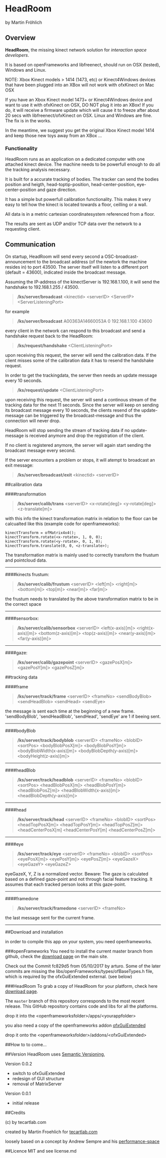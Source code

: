 # HeadRoom

by Martin Fröhlich

## Overview

**HeadRoom**, the missing kinect network solution for *interaction space developers*.

It is based on openFrameworks and libfreenect, should run on OSX (tested), Windows and Linux.

NOTE: Xbox Kinect models > 1414 (1473, etc) or Kinect4Windows devices that have been plugged into an XBox will not work with ofxKinect on Mac OSX

If you have an Xbox Kinect model 1473+ or Kinect4Windows device and want to use it with ofxKinect on OSX, DO NOT plug it into an XBox! If you do, it will receive a firmware update which will cause it to freeze after about 20 secs with libfreenect/ofxKinect on OSX. Linux and Windows are fine. The fix is in the works.

In the meantime, we suggest you get the original Xbox Kinect model 1414 and keep those new toys away from an XBox ...

### Functionality

HeadRoom runs as an application on a dedicated computer with one attached kinect device. The machine needs to be powerfull enough to do all the tracking analysis necessary. 

It is built for a accurate tracking of bodies. The tracker can send the bodies position and heigth, head-toptip-position, head-center-position, eye-center-position and gaze direction.

It has a simple but powerfull calibration functionality. This makes it very easy to tell how the kinect is located towards a floor, ceilling or a wall.

All data is in a metric cartesian coordinatesystem referenced from a floor.

The results are sent as UDP and/or TCP data over the network to a requesting client.

## Communication

On startup, HeadRoom will send every second a OSC-broadcast-announcement to the broadcast address (of the newtork the machine resides in) to port 43500. The server itself will listen to a different port (default = 43600), indicated inside the broadcast message.

Assuming the IP-address of the kinectServer is 192.168.1.100, it will send the handshake to 192.168.1.255 / 43500.

> **/ks/server/broadcast** \<kinectid> \<serverID> \<ServerIP> \<ServerListeningPort>

for example

> **/ks/server/broadcast** A00363A14660053A 0 192.168.1.100 43600

every client in the network can respond to this broadcast and send a handshake request back to the HeadRoom:

> **/ks/request/handshake** \<ClientListeningPort>

upon receiving this request, the server will send the calibration data. If the client misses some of the calibration data it has to resend the handshake request. 

In order to get the trackingdata, the server then needs an update message every 10 seconds.

> **/ks/request/update** \<ClientListeningPort>
> 
upon receiving this request, the server will send a continous stream of the tracking data for the next 11 seconds. Since the server will keep on sending its broadcast message every 10 seconds, the clients resend of the update-message can be triggered by the broadcast-message and thus the connection will never drop.

HeadRoom will stop sending the stream of tracking data if no update-message is received anymore and drop the registration of the client. 

If no client is registered anymore, the server will again start sending the broadcast message every second.

If the server encounters a problem or stops, it will atempt to broadcast an exit message:

> **/ks/server/broadcast/exit** \<kinectid> \<serverID>


##calibration data

####transformation

> **/ks/server/calib/trans** \<serverID> \<x-rotate[deg]> \<y-rotate[deg]> \<z-translate[m]>
> 

with this info the kinect transformation matrix in relation to the floor can be calcualted like this (example code for openframeworks):

    kinectTransform = ofMatrix4x4();
    kinectTransform.rotate(<x-rotate>, 1, 0, 0);
    kinectTransform.rotate(<y-rotate>, 0, 1, 0);
    kinectTransform.translate(0, 0, <z-translate>);

The transformation matrix is mainly used to correctly transform the frustum and pointcloud data.

---
####kinects frustum:

> **/ks/server/calib/frustum** \<serverID> \<left[m]> \<right[m]> \<bottom[m]> \<top[m]> \<near[m]> \<far[m]>
> 

the frustum needs to translated by the above transformation matrix to be in the correct space

---
####sensorbox:

> **/ks/server/calib/sensorbox** \<serverID> \<left(x-axis)[m]> \<right(x-axis)[m]> \<bottom(z-axis)[m]> \<top(z-axis)[m]> \<near(y-axis)[m]> \<far(y-axis)[m]>  


---
####gaze:

> **/ks/server/calib/gazepoint** \<serverID> \<gazePosX[m]> \<gazePosY[m]> \<gazePosZ[m]>
> 



##tracking data

####frame

> **/ks/server/track/frame** \<serverID> \<frameNo> \<sendBodyBlob> \<sendHeadBlob> \<sendHead> \<sendEye>

the message is sent each time at the beginning of a new frame. 'sendBodyBlob', 'sendHeadBlob', 'sendHead', 'sendEye' are 1 if beeing sent.

---
####bodyBlob

> **/ks/server/track/bodyblob** \<serverID> \<frameNo> \<blobID> \<sortPos> \<bodyBlobPosX[m]> \<bodyBlobPosY[m]> \<bodyBlobWidth(x-axis)[m]> \<bodyBlobDepth(y-axis)[m]> \<bodyHeight(z-axis)[m]>

---
####headBlob

> **/ks/server/track/headblob** \<serverID> \<frameNo> \<blobID> \<sortPos> \<headBlobPosX[m]> \<headBlobPosY[m]> \<headBlobPosZ[m]> \<headBlobWidth(x-axis)[m]> \<headBlobDepth(y-axis)[m]>

---
####head

> **/ks/server/track/head** \<serverID> \<frameNo> \<blobID> \<sortPos> \<headTopPosX[m]> \<headTopPosY[m]> \<headTopPosZ[m]> \<headCenterPosX[m] \<headCenterPosY[m] \<headCenterPosZ[m]>
> 

---
####eye

> **/ks/server/track/eye** \<serverID> \<frameNo> \<blobID> \<sortPos> \<eyePosX[m]> \<eyePosY[m]> \<eyePosZ[m]> \<eyeGazeX> \<eyeGazeY> \<eyeGazeZ>
> 

eyeGazeX, Y, Z is a normalized vector. Beware: The gaze is calculated based on a defined gaze-point and not through facial feature tracking. It assumes that each tracked person looks at this gaze-point.

---
####framedone

> **/ks/server/track/framedone** \<serverID> \<frameNo>
> 
the last message sent for the current frame.

---

##Download and installation

in order to compile this app on your system, you need openframeworks.

###openFrameworks
You need to install the current master branch from github, check the [download page](http://openframeworks.cc/download) on the main site.

Check out the Commit fc829d5 from 05/10/2017 by arturo. Some of the later commits are missing the libs/openFrameworks/types/ofBaseTypes.h file, which is required by the ofxGuiExtended external. (see below) 
 
###HeadRoom
To grab a copy of HeadRoom for your platform, check here [download page](http://github.com/tecartlab).  
 
The `master` branch of this repository corresponds to the most recent release. This GitHub repository contains code and libs for all the platforms.

drop it into the \<openframeworksfolder>/apps/\<yourappfolder>

you also need a copy of the openframeworks addon [ofxGuiExtended](https://github.com/frauzufall/ofxGuiExtended.git)

drop it onto the \<openframeworksfolder>/addons/\<ofxGuiExtended>

##How to
to come...

##Version
HeadRoom uses [Semantic Versioning](http://semver.org/), 

Version 0.0.2
- switch to ofxGuiExtended
- redesign of GUI structure
- removal of MatrixServer

Version 0.0.1		
- initial release

##Credits

(c) by tecartlab.com

created by Martin Froehlich for [tecartlab.com](http://tecartlab.com)

loosely based on a concept by Andrew Sempre and his [performance-space](https://bitbucket.org/tezcatlipoca/performance-space)

##Licence
MIT and see license.md